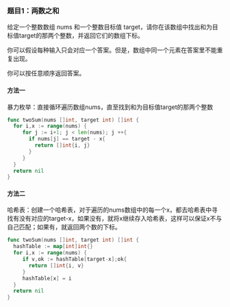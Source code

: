 ### 题目1：两数之和

给定一个整数数组 nums 和一个整数目标值 target，请你在该数组中找出和为目标值target的那两个整数，并返回它们的数组下标。

你可以假设每种输入只会对应一个答案。但是，数组中同一个元素在答案里不能重复出现。

你可以按任意顺序返回答案。

#### 方法一

暴力枚举：直接循环遍历数组nums，直至找到和为目标值target的那两个整数

```go
func twoSum(nums []int, target int) []int {
  for i,x := range(nums) {
     for j := i+1; j < len(nums); j ++{
       if nums[j] == target - x{
         return []int{i, j}
       }
     }
  }
  return nil
}
```

#### 方法二

哈希表：创建一个哈希表，对于遍历的nums数组中的每一个x，都去哈希表中寻找有没有对应的target-x，如果没有，就将x继续存入哈希表，这样可以保证x不与自己匹配；如果有，就返回两个数的下标。

```go
func twoSum(nums []int, target int) []int {
  hashTable := map[int]int{}
  for i,x := range(nums) {
     if v,ok := hashTable[target-x];ok{
       return []int{i, v}
     }
     hashTable[x] = i
  }
  return nil
}
```

